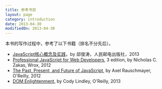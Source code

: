 ```yaml
---
title: 参考书目
layout: page
category: introduction
date: 2013-04-30
modifiedOn: 2013-04-30
---
```


本书的写作过程中，参考了以下书籍（排名不分先后）。

- [JavaScript核心概念及实践](http://icodeit.org/jsccp/)，by 邱俊涛，人民邮电出版社，2013
- [Professional JavaScript for Web Developers](http://www.amazon.com/Professional-JavaScript-Developers-Nicholas-Zakas/dp/1118026691), 3 edition, by Nicholas C. Zakas, Wrox, 2012
- [The Past, Present, and Future of JavaScript](http://oreilly.com/javascript/radarreports/past-present-future-javascript.html), by Axel Rauschmayer, O'Reilly, 2012
- [DOM Enlightenment](http://domenlightenment.com/), by Cody Lindley, O'Reilly, 2013
